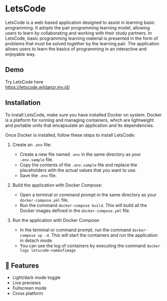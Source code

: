 
# LetsCode

LetsCode is a web-based application designed to assist in learning basic programming. It adopts the pair programming learning model, allowing users to learn by collaborating and working with their study partners. In LetsCode, basic programming learning material is presented in the form of problems that must be solved together by the learning pair. The application allows users to learn the basics of programming in an interactive and enjoyable way.


## Demo

Try LetsCode here  
https://letscode.wildanzr.my.id/


## Installation

To install LetsCode, make sure you have installed Docker on system. Docker is a platform for running and managing containers, which are lightweight and portable units that encapsulate an application and its dependencies.

Once Docker is installed, follow these steps to install LetsCode:  

1. Create an `.env` file:
    - Create a new file named `.env` in the same directory as your `.env.sample` file.
    - Copy the contents of the `.env.sample` file and replace the placeholders with the actual values that you want to use.
    - Save the `.env` file.

2. Build the application with Docker Compose:
    - Open a terminal or command prompt in the same directory as your `docker-compose.yml` file.
    - Run the command `docker-compose build`. This will build all the Docker images defined in the `docker-compose.yml` file.

3. Run the application with Docker Compose:
    - In the terminal or command prompt, run the command `docker-compose up -d`. This will start the containers and run the application in detach mode.
    - You can see the log of containers by executing the command `docker logs letscode-nameofimage`

## 🚀 Features

- Light/dark mode toggle
- Live previews
- Fullscreen mode
- Cross platform